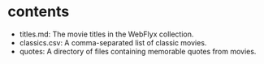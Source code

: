 # contents

* titles.md: The movie titles in the WebFlyx collection.
* classics.csv: A comma-separated list of classic movies.
* quotes: A directory of files containing memorable quotes from movies.

